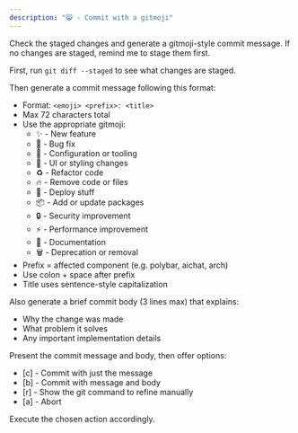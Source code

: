 ```yaml
---
description: "😸 - Commit with a gitmoji"
---
```


Check the staged changes and generate a gitmoji-style commit message. If no changes are staged, remind me to stage them first.

First, run `git diff --staged` to see what changes are staged.

Then generate a commit message following this format:
- Format: `<emoji> <prefix>: <title>`
- Max 72 characters total
- Use the appropriate gitmoji:
  - ✨ - New feature
  - 🐛 - Bug fix
  - 🔧 - Configuration or tooling
  - 💄 - UI or styling changes
  - ♻️ - Refactor code
  - 🔥 - Remove code or files
  - 🚀 - Deploy stuff
  - 📦 - Add or update packages
  - 🔒 - Security improvement
  - ⚡ - Performance improvement
  - 📝 - Documentation
  - 🗑️ - Deprecation or removal
- Prefix = affected component (e.g. polybar, aichat, arch)
- Use colon + space after prefix
- Title uses sentence-style capitalization

Also generate a brief commit body (3 lines max) that explains:
- Why the change was made
- What problem it solves
- Any important implementation details

Present the commit message and body, then offer options:
- [c] - Commit with just the message
- [b] - Commit with message and body
- [r] - Show the git command to refine manually
- [a] - Abort

Execute the chosen action accordingly.
